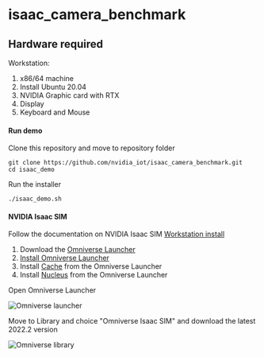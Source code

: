 # isaac_camera_benchmark


## Hardware required

Workstation:

1. x86/64 machine
2. Install Ubuntu 20.04
3. NVIDIA Graphic card with RTX
4. Display
5. Keyboard and Mouse

#### Run demo

Clone this repository and move to repository folder

```console
git clone https://github.com/nvidia_iot/isaac_camera_benchmark.git
cd isaac_demo
```

Run the installer

```console
./isaac_demo.sh
```

#### NVIDIA Isaac SIM

Follow the documentation on NVIDIA Isaac SIM [Workstation install](https://docs.omniverse.nvidia.com/app_isaacsim/app_isaacsim/install_workstation.html)

1. Download the [Omniverse Launcher](https://www.nvidia.com/en-us/omniverse/)
2. [Install Omniverse Launcher](https://docs.omniverse.nvidia.com/prod_launcher/prod_launcher/installing_launcher.html)
3. Install [Cache](https://docs.omniverse.nvidia.com/prod_nucleus/prod_utilities/cache/installation/workstation.html) from the Omniverse Launcher
4. Install [Nucleus](https://docs.omniverse.nvidia.com/prod_nucleus/prod_nucleus/workstation/installation.html) from the Omniverse Launcher

Open Omniverse Launcher

![Omniverse launcher](https://docs.omniverse.nvidia.com/app_isaacsim/_images/isaac_main_launcher_exchange.png)

Move to Library and choice "Omniverse Isaac SIM" and download the latest 2022.2 version

![Omniverse library](https://docs.omniverse.nvidia.com/app_isaacsim/_images/isaac_main_launcher_library.png)

